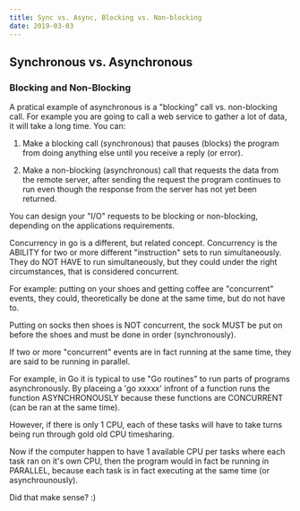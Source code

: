 ```yaml
---
title: Sync vs. Async, Blocking vs. Non-blocking
date: 2019-03-03
---
```


## Synchronous vs. Asynchronous

### Blocking and Non-Blocking

A pratical example of asynchronous is a "blocking" call
vs. non-blocking call.  For example you are going to call a web
service to gather a lot of data, it will take a long time.  You can:

1) Make a blocking call (synchronous) that pauses (blocks) the program
from doing anything else until you receive a reply (or error).

2) Make a non-blocking (asynchronous) call that requests the data from
the remote server, after sending the request the program continues to
run even though the response from the server has not yet been
returned.

You can design your "I/O" requests to be blocking or non-blocking,
depending on the applications requirements.

Concurrency in go is a different, but related concept. Concurrency is
the ABILITY for two or more different "instruction" sets to run
simultaneously.  They do NOT HAVE to run simultaneously, but they
could under the right circumstances, that is considered concurrent.

For example: putting on your shoes and getting coffee are "concurrent"
events, they could, theoretically be done at the same time, but do not
have to.

Putting on socks then shoes is NOT concurrent, the sock MUST be put on
before the shoes and must be done in order (synchronously).

If two or more "concurrent" events are in fact running at the same
time, they are said to be running in parallel.

For example, in Go it is typical to use "Go routines" to run parts of
programs asynchronously. By placeing a 'go xxxxx' infront of a
function runs the function ASYNCHRONOUSLY because these functions are
CONCURRENT (can be ran at the same time).

However, if there is only 1 CPU, each of these tasks will have to take
turns being run through gold old CPU timesharing.

Now if the computer happen to have 1 available CPU per tasks where
each task ran on it's own CPU, then the program would in fact be
running in PARALLEL, because each task is in fact executing at the
same time (or asynchrounously).

Did that make sense? :)

